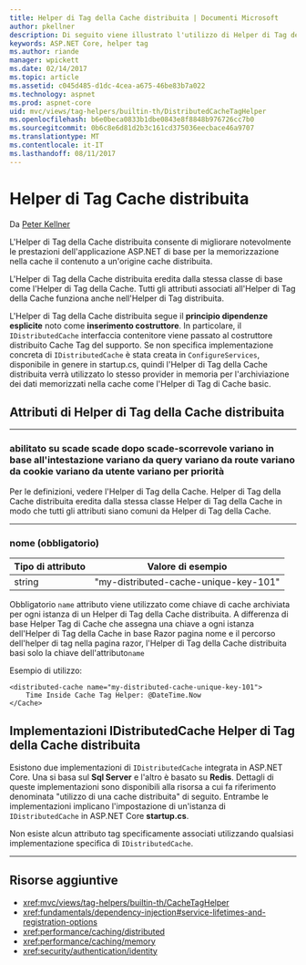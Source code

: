 ```yaml
---
title: Helper di Tag della Cache distribuita | Documenti Microsoft
author: pkellner
description: Di seguito viene illustrato l'utilizzo di Helper di Tag della Cache
keywords: ASP.NET Core, helper tag
ms.author: riande
manager: wpickett
ms.date: 02/14/2017
ms.topic: article
ms.assetid: c045d485-d1dc-4cea-a675-46be83b7a022
ms.technology: aspnet
ms.prod: aspnet-core
uid: mvc/views/tag-helpers/builtin-th/DistributedCacheTagHelper
ms.openlocfilehash: b6e0beca0833b1dbe0843e8f8848b976726cc7b0
ms.sourcegitcommit: 0b6c8e6d81d2b3c161cd375036eecbace46a9707
ms.translationtype: MT
ms.contentlocale: it-IT
ms.lasthandoff: 08/11/2017
---
```

# <a name="distributed-cache-tag-helper"></a>Helper di Tag Cache distribuita

Da [Peter Kellner](http://peterkellner.net) 


L'Helper di Tag della Cache distribuita consente di migliorare notevolmente le prestazioni dell'applicazione ASP.NET di base per la memorizzazione nella cache il contenuto a un'origine cache distribuita.

L'Helper di Tag della Cache distribuita eredita dalla stessa classe di base come l'Helper di Tag della Cache.  Tutti gli attributi associati all'Helper di Tag della Cache funziona anche nell'Helper di Tag distribuita.


L'Helper di Tag della Cache distribuita segue il **principio dipendenze esplicite** noto come **inserimento costruttore**.  In particolare, il `IDistributedCache` interfaccia contenitore viene passato al costruttore distribuito Cache Tag del supporto.  Se non specifica implementazione concreta di `IDistributedCache` è stata creata in `ConfigureServices`, disponibile in genere in startup.cs, quindi l'Helper di Tag della Cache distribuita verrà utilizzato lo stesso provider in memoria per l'archiviazione dei dati memorizzati nella cache come l'Helper di Tag di Cache basic.

## <a name="distributed-cache-tag-helper-attributes"></a>Attributi di Helper di Tag della Cache distribuita

- - -

### <a name="enabled-expires-on-expires-after-expires-sliding-vary-by-header-vary-by-query-vary-by-route-vary-by-cookie-vary-by-user-vary-by-priority"></a>abilitato su scade scade dopo scade-scorrevole variano in base all'intestazione variano da query variano da route variano da cookie variano da utente variano per priorità

Per le definizioni, vedere l'Helper di Tag della Cache. Helper di Tag della Cache distribuita eredita dalla stessa classe Helper di Tag della Cache in modo che tutti gli attributi siano comuni da Helper di Tag della Cache.

- - -

### <a name="name-required"></a>nome (obbligatorio)

| Tipo di attributo    | Valore di esempio     |
|----------------   |----------------   |
| string    | "my-distributed-cache-unique-key-101"     |

Obbligatorio `name` attributo viene utilizzato come chiave di cache archiviata per ogni istanza di un Helper di Tag della Cache distribuita.  A differenza di base Helper Tag di Cache che assegna una chiave a ogni istanza dell'Helper di Tag della Cache in base Razor pagina nome e il percorso dell'helper di tag nella pagina razor, l'Helper di Tag della Cache distribuita basi solo la chiave dell'attributo`name`

Esempio di utilizzo:

```cshtml
<distributed-cache name="my-distributed-cache-unique-key-101">
    Time Inside Cache Tag Helper: @DateTime.Now
</Cache>
```

## <a name="distributed-cache-tag-helper-idistributedcache-implementations"></a>Implementazioni IDistributedCache Helper di Tag della Cache distribuita

Esistono due implementazioni di `IDistributedCache` integrata in ASP.NET Core.  Una si basa sul **Sql Server** e l'altro è basato su **Redis**. Dettagli di queste implementazioni sono disponibili alla risorsa a cui fa riferimento denominata "utilizzo di una cache distribuita" di seguito. Entrambe le implementazioni implicano l'impostazione di un'istanza di `IDistributedCache` in ASP.NET Core **startup.cs**.

Non esiste alcun attributo tag specificamente associati utilizzando qualsiasi implementazione specifica di `IDistributedCache`.



- - -



## <a name="additional-resources"></a>Risorse aggiuntive

* <xref:mvc/views/tag-helpers/builtin-th/CacheTagHelper>
* <xref:fundamentals/dependency-injection#service-lifetimes-and-registration-options>
* <xref:performance/caching/distributed>
* <xref:performance/caching/memory>
* <xref:security/authentication/identity>